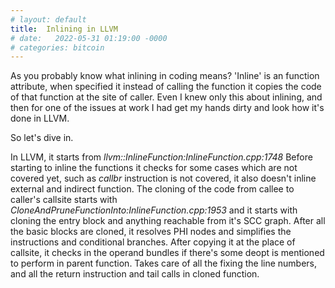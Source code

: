 ```yaml
---
# layout: default
title:  Inlining in LLVM
# date:   2022-05-31 01:19:00 -0000
# categories: bitcoin
---
```


As you probably know what inlining in coding means? 'Inline' is an function attribute, when specified it instead of calling the function it copies the code of that function at the site of caller. Even I knew only this about inlining, and then for one of the issues at work I had get my hands dirty and look how it's done in LLVM.

So let's dive in.

In LLVM, it starts from *llvm::InlineFunction:InlineFunction.cpp:1748* 
Before starting to inline the functions it checks for some cases which are not covered yet, such as *callbr* instruction is not covered, it also doesn't inline external and indirect function. The cloning of the code from callee to caller's callsite starts with *CloneAndPruneFunctionInto:InlineFunction.cpp:1953* and it starts with cloning the entry block and anything reachable from it's SCC graph. After all the basic blocks are cloned, it resolves PHI nodes and simplifies the instructions and conditional branches. After copying it at the place of callsite, it checks in the operand bundles if there's some deopt is mentioned to perform in parent function. Takes care of all the fixing the line numbers, and all the return instruction and tail calls in cloned function. 

